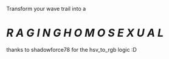 Transform your wave trail into a 
# _***R A G I N G H O M O S E X U A L***_

thanks to shadowforce78 for the hsv_to_rgb logic :D
